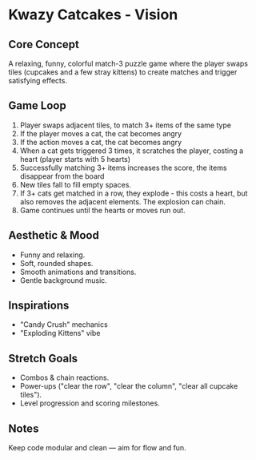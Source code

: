 # Kwazy Catcakes - Vision

## Core Concept
A relaxing, funny, colorful match-3 puzzle game where the player swaps tiles (cupcakes and a few stray kittens) to create matches and trigger satisfying effects.

## Game Loop
1. Player swaps adjacent tiles, to match 3+ items of the same type
2. If the player moves a cat, the cat becomes angry
3. If the action moves a cat, the cat becomes angry
4. When a cat gets triggered 3 times, it scratches the player, costing a heart (player starts with 5 hearts)
5. Successfully matching 3+ items increases the score, the items disappear from the board
6. New tiles fall to fill empty spaces.
7. If 3+ cats get matched in a row, they explode - this costs a heart, but also removes the adjacent elements. The explosion can chain.
8. Game continues until the hearts or moves run out.

## Aesthetic & Mood
- Funny and relaxing.
- Soft, rounded shapes.
- Smooth animations and transitions.
- Gentle background music.

## Inspirations
- "Candy Crush" mechanics
- "Exploding Kittens" vibe

## Stretch Goals
- Combos & chain reactions.
- Power-ups ("clear the row", "clear the column", "clear all cupcake tiles").
- Level progression and scoring milestones.

## Notes
Keep code modular and clean — aim for flow and fun.
